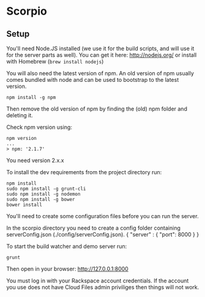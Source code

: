 Scorpio
========


Setup
-----

You'll need Node.JS installed (we use it for the build scripts, and will use it for the server parts as well). You can get it here: http://nodejs.org/ or install with Homebrew (`brew install nodejs`)

You will also need the latest version of npm. An old version of npm usually comes bundled with node and can be used to bootstrap to the latest version.

    npm install -g npm

Then remove the old version of npm by finding the (old) npm folder and deleting it.

Check npm version using:

    npm version 
    ...
    > npm: '2.1.7' 

You need version 2.x.x    

To install the dev requirements from the project directory run:

    npm install
    sudo npm install -g grunt-cli 
    sudo npm install -g nodemon
    sudo npm install -g bower
    bower install

You'll need to create some configuration files before you can run the server.

In the scorpio directory you need to create a config folder containing serverConfig.json (./config/serverConfig.json).
    {
        "server" : {
            "port": 8000
        }
    }

To start the build watcher and demo server run:

    grunt

Then open in your browser: http://127.0.0.1:8000

You must log in with your Rackspace account credentials. If the account you use does not have Cloud Files admin priviliges then things will not work.
